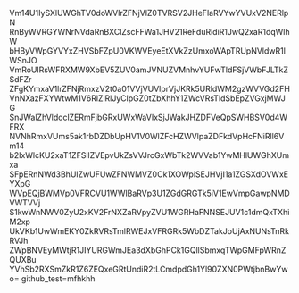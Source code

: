 Vm14U1IySXlUWGhTV0doWVlrZFNjVlZ0TVRSV2JHeFlaRVYwYVUxV2NERlpN
RnByWVRGYWNrNVdaRnBXClZscFFWa1JHV21ReFduRldiR1JwQ2xaR1dqWlhW
bHByVWpGYVYxZHVSbFZpU0VKWVEyeEtXVkZzUmxoWApTRUpNVldwR1lWSnJO
VmRoUlRsWFRXMW9XbEV5ZUV0amJVNUZVMnhvYUFwTldFSjVWbFJLTkZSdFZr
ZFgKYmxaV1lrZFNjRmxzV2t0a01VVjVUVlprVjJKRk5URldWM2gzWVVGd2FH
VnNXazFXYWtwM1V6RlZlRlJyClpGZ0tZbXhhY1ZWcVRsTldSbEpZVGxjMWJG
SnJWalZhVldoclZERmFjbGRxUWxWaVIxSjJWakJHZDFVeQpSWHBSV0d4WFRX
NVNhRmxVUms5ak1rbDZDbUpHV1V0WlZFcHZWVlpaZDFkdVpHcFNiRll6Vm14
b2IxWlcKU2xaT1ZFSllZVEpvUkZsVVJrcGxWbTk2WVVab1YwMHlUWGhXUmxa
SFpERnNWd3BhUlZwUFUwZFNWMVZ0Ck1XOWpiSEJHVjI1a1ZGSXdOVWxEYXpG
WVpEQjBWMVp0VFRCVU1WWlBaRVp3U1ZGdGRGTk5iV1EwVmpGawpNMDVWTVVj
S1kwWnNWV0ZyU2xKV2FrNXZaRVpyZVU1WGRHaFNNSEJUV1c1dmQxTXhiM2xp
UkVKb1UwWmEKY0ZkRVRsTmlRWEJxVFRGRk5WbDZTakJoUjAxNUNsTnRkRVJh
ZWpBNVEyMWtjR1JIYURGWmJEa3dXbGhPCk1GQllSbmxqTWpGMFpWRnZQUXBu
YVhSb2RXSmZkR1Z6ZEQxeGRtUndiR2tLCmdpdGh1Yl90ZXN0PWtjbnBwYwo=
github_test=mfhkhh
